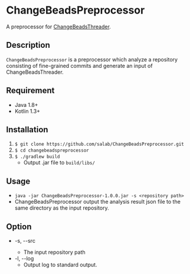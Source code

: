 # ChangeBeadsPreprocessor
A preprocessor for [ChangeBeadsThreader](https://github.com/salab/ChangeBeadsThreader).

## Description
`ChangeBeadsPreprocessor` is a preprocessor which analyze a repository consisting of fine-grained commits and generate an input of ChangeBeadsThreader.

## Requirement
- Java 1.8+
- Kotlin 1.3+

## Installation
1. `$ git clone https://github.com/salab/ChangeBeadsPreprocessor.git`
1. `$ cd changebeadspreprocessor`
1. `$ ./gradlew build`
    - Output .jar file to `build/libs/`

## Usage
- `java -jar ChangeBeadsPreprocessor-1.0.0.jar -s <repository path>`
- ChangeBeadsPreprocessor output the analysis result json file to the same directory as the input repository.

## Option
- -s, --src <path>
    - The input repository path
- -l, --log
    - Output log to standard output.
